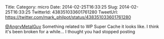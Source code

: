 Title: 
Category: micro
Date: 2014-02-25T16:33:25
Slug: 2014-02-25T16:33:25
TwitterId: 438351033601761280
TweetUrl: https://twitter.com/mark_philpot/status/438351033601761280

[@AngryMetalGuy](https://twitter.com/AngryMetalGuy) Something related to WP Super Cache it looks like.  I think it's been broken for a while... I thought you had stopped posting